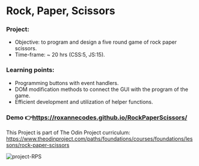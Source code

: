 # Rock, Paper, Scissors
### Project:
 - Objective: to program and design a five round game of rock paper scissors.
- Time-frame:
~ 20 hrs (CSS:5, JS:15).

### Learning points:
- Programming buttons with event handlers.
- DOM modification methods to connect the GUI with the program of the game.
- Efficient development and utilization of helper functions.

### Demo 👉https://roxannecodes.github.io/RockPaperScissors/
This Project is part of The Odin Project curriculum: https://www.theodinproject.com/paths/foundations/courses/foundations/lessons/rock-paper-scissors

![project-RPS](https://user-images.githubusercontent.com/83316514/120831592-b53ff580-c52d-11eb-8a27-caaab4906bef.JPG)

